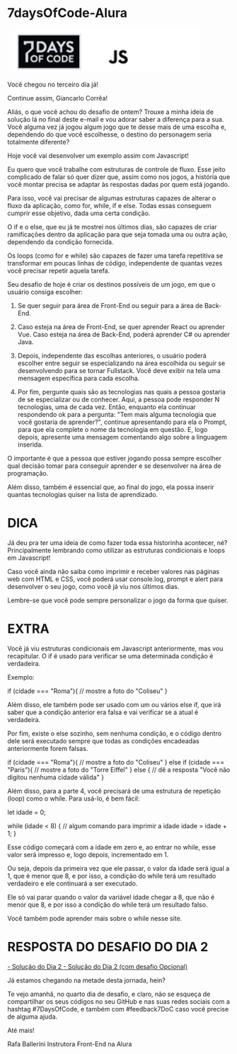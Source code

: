 # 7daysOfCode-Alura

<p align="center">
  <img height="100" src="https://github.com/PedrohvFernandes/7daysofcode/blob/main/screenshot/Layout.png">
  &nbsp;&nbsp;&nbsp;&nbsp;&nbsp;&nbsp;&nbsp;&nbsp;&nbsp;&nbsp;&nbsp;&nbsp;&nbsp;
</p>

Você chegou no terceiro dia já!

Continue assim, Giancarlo Corrêa!

Aliás, o que você achou do desafio de ontem? Trouxe a minha ideia de solução lá no final deste e-mail e vou adorar saber a diferença para a sua.
Você alguma vez já jogou algum jogo que te desse mais de uma escolha e, dependendo do que você escolhesse, o destino do personagem seria totalmente diferente?

Hoje você vai desenvolver um exemplo assim com Javascript!

Eu quero que você trabalhe com estruturas de controle de fluxo. Esse jeito complicado de falar só quer dizer que, assim como nos jogos, a história que você montar precisa se adaptar às respostas dadas por quem está jogando.

Para isso, você vai precisar de algumas estruturas capazes de alterar o fluxo da aplicação, como for, while, if e else. Todas essas conseguem cumprir esse objetivo, dada uma certa condição.

O if e o else, que eu já te mostrei nos últimos dias, são capazes de criar ramificações dentro da aplicação para que seja tomada uma ou outra ação, dependendo da condição fornecida.

Os loops (como for e while) são capazes de fazer uma tarefa repetitiva se transformar em poucas linhas de código, independente de quantas vezes você precisar repetir aquela tarefa.

Seu desafio de hoje é criar os destinos possíveis de um jogo, em que o usuário consiga escolher:

1. Se quer seguir para área de Front-End ou seguir para a área de Back-End.

2. Caso esteja na área de Front-End, se quer aprender React ou aprender Vue. Caso esteja na área de Back-End, poderá aprender C# ou aprender Java.

3. Depois, independente das escolhas anteriores, o usuário poderá escolher entre seguir se especializando na área escolhida ou seguir se desenvolvendo para se tornar Fullstack. Você deve exibir na tela uma mensagem específica para cada escolha.

4. Por fim, pergunte quais são as tecnologias nas quais a pessoa gostaria de se especializar ou de conhecer. Aqui, a pessoa pode responder N tecnologias, uma de cada vez. Então, enquanto ela continuar respondendo ok para a pergunta: "Tem mais alguma tecnologia que você gostaria de aprender?", continue apresentando para ela o Prompt, para que ela complete o nome da tecnologia em questão. E, logo depois, apresente uma mensagem comentando algo sobre a linguagem inserida.

O importante é que a pessoa que estiver jogando possa sempre escolher qual decisão tomar para conseguir aprender e se desenvolver na área de programação.

Além disso, também é essencial que, ao final do jogo, ela possa inserir quantas tecnologias quiser na lista de aprendizado.

# DICA

Já deu pra ter uma ideia de como fazer toda essa historinha acontecer, né? Principalmente lembrando como utilizar as estruturas condicionais e loops em Javascript!

Caso você ainda não saiba como imprimir e receber valores nas páginas web com HTML e CSS, você poderá usar console.log, prompt e alert para desenvolver o seu jogo, como você já viu nos últimos dias.

Lembre-se que você pode sempre personalizar o jogo da forma que quiser.

# EXTRA

Você já viu estruturas condicionais em Javascript anteriormente, mas vou recapitular. O if é usado para verificar se uma determinada condição é verdadeira.

Exemplo:

if (cidade === "Roma"){
// mostre a foto do "Coliseu"
}

Além disso, ele também pode ser usado com um ou vários else if, que irá saber que a condição anterior era falsa e vai verificar se a atual é verdadeira.

Por fim, existe o else sozinho, sem nenhuma condição, e o código dentro dele será executado sempre que todas as condições encadeadas anteriormente forem falsas.

if (cidade === "Roma"){
// mostre a foto do "Coliseu"
}
else if (cidade === "Paris"){
// mostre a foto do "Torre Eiffel"
}
else {
// dê a resposta "Você não digitou nenhuma cidade válida"
}

Além disso, para a parte 4, você precisará de uma estrutura de repetição (loop) como o while. Para usá-lo, é bem fácil:

let idade = 0;

while (idade < 8) {
// algum comando para imprimir a idade
idade = idade + 1;
}

Esse código começará com a idade em zero e, ao entrar no while, esse valor será impresso e, logo depois, incrementado em 1.

Ou seja, depois da primeira vez que ele passar, o valor da idade será igual a 1, que é menor que 8, e por isso, a condição do while terá um resultado verdadeiro e ele continuará a ser executado.

Ele só vai parar quando o valor da variável idade chegar a 8, que não é menor que 8, e por isso a condição do while terá um resultado falso.

Você também pode aprender mais sobre o while nesse site.

# RESPOSTA DO DESAFIO DO DIA 2

<a href='https://gist.github.com/fabriciocarraro/bc662a319215f1d2695444cba564ca5a?utm_source=ActiveCampaign&utm_medium=email&utm_content=%237DaysOfCode+-+Lógica+JS+3%2F7%3A+Fluxo+de+decisão&utm_campaign=%5BALURA+%237days+Of+Code%5D+%28Lógica+de+Programação+-+JavaScript%29+Dia+3%3A+Fluxo+de+decisão'>  
- Solução do Dia 2 
</a>

<a href='https://gist.github.com/fabriciocarraro/7a5279e57be481f990ae54daeb077078?utm_source=ActiveCampaign&utm_medium=email&utm_content=%237DaysOfCode+-+Lógica+JS+3%2F7%3A+Fluxo+de+decisão&utm_campaign=%5BALURA+%237days+Of+Code%5D+%28Lógica+de+Programação+-+JavaScript%29+Dia+3%3A+Fluxo+de+decisão'>
- Solução do Dia 2 (com desafio Opcional)
</a>

Já estamos chegando na metade desta jornada, hein?

Te vejo amanhã, no quarto dia de desafio, e claro, não se esqueça de compartilhar os seus códigos no seu GitHub e nas suas redes sociais com a hashtag #7DaysOfCode, e também com #feedback7DoC caso você precise de alguma ajuda.

Até mais!

Rafa Ballerini
Instrutora Front-End na Alura
